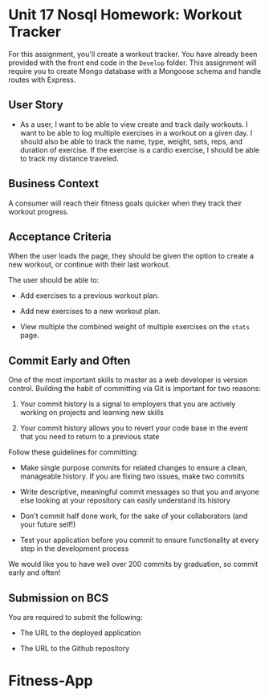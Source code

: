 # Unit 17 Nosql Homework: Workout Tracker

For this assignment, you'll create a workout tracker. You have already been provided with the front end code in the `Develop` folder. This assignment will require you to create Mongo database with a Mongoose schema and handle routes with Express.

## User Story

* As a user, I want to be able to view create and track daily workouts. I want to be able to log multiple exercises in a workout on a given day. I should also be able to track the name, type, weight, sets, reps, and duration of exercise. If the exercise is a cardio exercise, I should be able to track my distance traveled.

## Business Context

A consumer will reach their fitness goals quicker when they track their workout progress.

## Acceptance Criteria

When the user loads the page, they should be given the option to create a new workout, or continue with their last workout.

The user should be able to:

  * Add exercises to a previous workout plan.

  * Add new exercises to a new workout plan.

  * View multiple the combined weight of multiple exercises on the `stats` page.

## Commit Early and Often

One of the most important skills to master as a web developer is version control. Building the habit of committing via Git is important for two reasons:

1. Your commit history is a signal to employers that you are actively working on projects and learning new skills

2. Your commit history allows you to revert your code base in the event that you need to return to a previous state

Follow these guidelines for committing:

* Make single purpose commits for related changes to ensure a clean, manageable history. If you are fixing two issues, make two commits

* Write descriptive, meaningful commit messages so that you and anyone else looking at your repository can easily understand its history

* Don't commit half done work, for the sake of your collaborators (and your future self!)

* Test your application before you commit to ensure functionality at every step in the development process

We would like you to have well over 200 commits by graduation, so commit early and often!

## Submission on BCS

You are required to submit the following:

* The URL to the deployed application

* The URL to the Github repository
# Fitness-App
